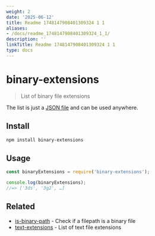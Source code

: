 ```yaml
---
weight: 2
date: '2025-06-12'
title: Readme 1748147908401309324 1 1
aliases:
- /docs/readme_1748147908401309324_1_1/
description: ''
linkTitle: Readme 1748147908401309324 1 1
type: docs
---
```


# binary-extensions

> List of binary file extensions

The list is just a [JSON file](binary-extensions.json) and can be used anywhere.

## Install

```sh
npm install binary-extensions
```

## Usage

```js
const binaryExtensions = require('binary-extensions');

console.log(binaryExtensions);
//=> ['3ds', '3g2', …]
```

## Related

- [is-binary-path](https://github.com/sindresorhus/is-binary-path) - Check if a filepath is a binary file
- [text-extensions](https://github.com/sindresorhus/text-extensions) - List of text file extensions

